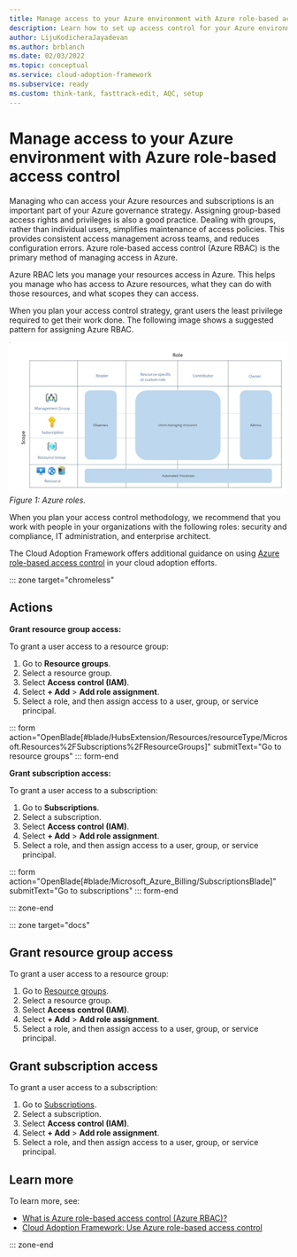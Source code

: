 ```yaml
---
title: Manage access to your Azure environment with Azure role-based access control
description: Learn how to set up access control for your Azure environment with Azure role-based access control.
author: LijuKodicheraJayadevan
ms.author: brblanch
ms.date: 02/03/2022
ms.topic: conceptual
ms.service: cloud-adoption-framework
ms.subservice: ready
ms.custom: think-tank, fasttrack-edit, AQC, setup
---
```


# Manage access to your Azure environment with Azure role-based access control

Managing who can access your Azure resources and subscriptions is an important part of your Azure governance strategy. Assigning group-based access rights and privileges is also a good practice. Dealing with groups, rather than individual users, simplifies maintenance of access policies. This provides consistent access management across teams, and reduces configuration errors. Azure role-based access control (Azure RBAC) is the primary method of managing access in Azure.

Azure RBAC lets you manage your resources access in Azure. This helps you manage who has access to Azure resources, what they can do with those resources, and what scopes they can access.

When you plan your access control strategy, grant users the least privilege required to get their work done. The following image shows a suggested pattern for assigning Azure RBAC.

![Diagram that shows Azure roles](./media/manage-access/role-examples.png)
*Figure 1: Azure roles.*

When you plan your access control methodology, we recommend that you work with people in your organizations with the following roles: security and compliance, IT administration, and enterprise architect.

The Cloud Adoption Framework offers additional guidance on using [Azure role-based access control](../considerations/roles.md) in your cloud adoption efforts.

::: zone target="chromeless"

## Actions

**Grant resource group access:**

To grant a user access to a resource group:

1. Go to **Resource groups**.
1. Select a resource group.
1. Select **Access control (IAM)**.
1. Select **+ Add** > **Add role assignment**.
1. Select a role, and then assign access to a user, group, or service principal.

::: form action="OpenBlade[#blade/HubsExtension/Resources/resourceType/Microsoft.Resources%2FSubscriptions%2FResourceGroups]" submitText="Go to resource groups" ::: form-end

**Grant subscription access:**

To grant a user access to a subscription:

1. Go to **Subscriptions**.
1. Select a subscription.
1. Select **Access control (IAM)**.
1. Select **+ Add** > **Add role assignment**.
1. Select a role, and then assign access to a user, group, or service principal.

::: form action="OpenBlade[#blade/Microsoft_Azure_Billing/SubscriptionsBlade]" submitText="Go to subscriptions" ::: form-end

::: zone-end

::: zone target="docs"

## Grant resource group access

To grant a user access to a resource group:

1. Go to [Resource groups](https://portal.azure.com/#blade/HubsExtension/BrowseResourceGroups).
1. Select a resource group.
1. Select **Access control (IAM)**.
1. Select **+ Add** > **Add role assignment**.
1. Select a role, and then assign access to a user, group, or service principal.

## Grant subscription access

To grant a user access to a subscription:

1. Go to [Subscriptions](https://portal.azure.com/#blade/Microsoft_Azure_Billing/SubscriptionsBlade).
1. Select a subscription.
1. Select **Access control (IAM)**.
1. Select **+ Add** > **Add role assignment**.
1. Select a role, and then assign access to a user, group, or service principal.

## Learn more

To learn more, see:

- [What is Azure role-based access control (Azure RBAC)?](/azure/role-based-access-control/overview)
- [Cloud Adoption Framework: Use Azure role-based access control](../considerations/roles.md)

::: zone-end
